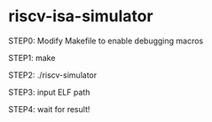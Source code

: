 # riscv-isa-simulator

STEP0:
  Modify Makefile to enable debugging macros

STEP1:
  make

STEP2:
  ./riscv-simulator
  
STEP3:
  input ELF path
  
STEP4: 
  wait for result!
